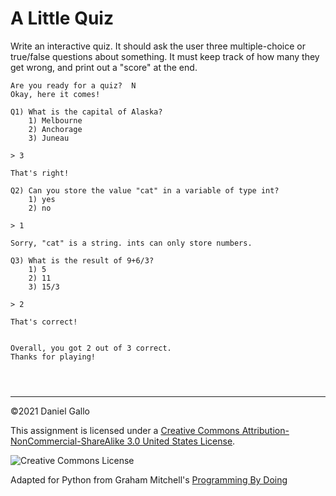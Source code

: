 # A Little Quiz


Write an interactive quiz. It should ask the user three multiple-choice
or true/false questions about something. It must keep track of how many
they get wrong, and print out a "score" at the end.



```
Are you ready for a quiz?  N
Okay, here it comes!

Q1) What is the capital of Alaska?
	1) Melbourne
	2) Anchorage
	3) Juneau

> 3

That's right!

Q2) Can you store the value "cat" in a variable of type int?
	1) yes
	2) no

> 1

Sorry, "cat" is a string. ints can only store numbers.

Q3) What is the result of 9+6/3?
	1) 5
	2) 11
	3) 15/3

> 2

That's correct!


Overall, you got 2 out of 3 correct.
Thanks for playing!

```


```



```



---


©2021 Daniel Gallo


This assignment is licensed under a
[Creative Commons Attribution-NonCommercial-ShareAlike 3.0 United States License](https://creativecommons.org/licenses/by-nc-sa/3.0/us/deed.en_US).  

![Creative Commons License](images/by-nc-sa.png)





Adapted for Python from Graham Mitchell's [Programming By Doing](https://programmingbydoing.com/)